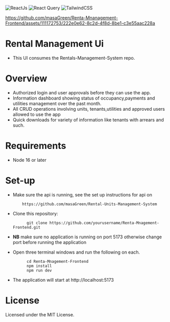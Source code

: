 
![ReactJs](https://img.shields.io/badge/rEACTjs-0fa3b1?style=for-the-badge&logo=React&logoColor=white)
![React Query](https://img.shields.io/badge/-React%20Query-FF4154?style=for-the-badge&logo=react%20query&logoColor=white)
![TailwindCSS](https://img.shields.io/badge/tailwindcss-%2338B2AC.svg?style=for-the-badge&logo=tailwind-css&logoColor=white)

https://github.com/masaGreen/Renta-Mnanagement-Frontend/assets/111172753/222e0e62-8c2d-4f8d-8be1-c3e55aac228a

# Rental Management Ui
- This UI consumes the Rentals-Management-System repo. 
 
# Overview

- Authorized login and user approvals before they can use the app.
- Information dashboard showing status of occupancy,payments and utilities management over the past month.
- All CRUD operations involving units, tenants,utilities and approved users allowed to use the app
- Quick downloads for variety of information like tenants with arrears and such.

# Requirements

- Node 16 or later

# Set-up
- Make sure the api is running, see the set up instructions for api on
  
          https://github.com/masaGreen/Rental-Units-Management-System
     
- Clone this repository:
 
         

            git clone https://github.com/yourusername/Renta-Mnagement-Frontend.git
         


- **NB** make sure no application is running on port 5173 otherwise change port before running the application
- Open three terminal windows and run the following on each.           

            cd Renta-Mnagement-Frontend
            npm install
            npm run dev

            
- The application will start at http://localhost:5173
  

# License
 Licensed under the MIT License.
